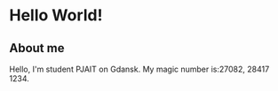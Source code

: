 # Hello World!
## About me
Hello, I'm student PJAIT on Gdansk. My magic number is:27082, 28417
1234.
